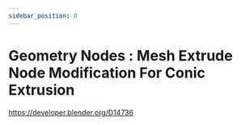 ```yaml
---
sidebar_position: 0
---
```


# Geometry Nodes : Mesh Extrude Node Modification For Conic Extrusion

https://developer.blender.org/D14736